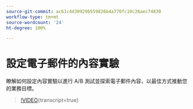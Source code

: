```yaml
---
source-git-commit: ac61c4d30929b559826b4a770fc10c26aec74830
workflow-type: tm+mt
source-wordcount: '24'
ht-degree: 100%

---
```

# 設定電子郵件的內容實驗

瞭解如何設定內容實驗以進行 A/B 測試並探索電子郵件內容，以最佳方式推動您的業務目標。

>[!VIDEO](https://video.tv.adobe.com/v/3447342/?learn=on&captions=chi_hant){transcript=true}